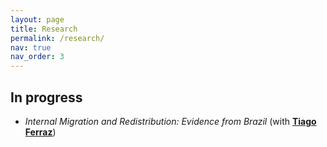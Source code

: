 ```yaml
---
layout: page
title: Research
permalink: /research/
nav: true
nav_order: 3
---
```


## In progress


- *Internal Migration and Redistribution: Evidence from Brazil* (with [**Tiago Ferraz**](https://sites.google.com/site/tiagopontesferraz/work-in-progress))
